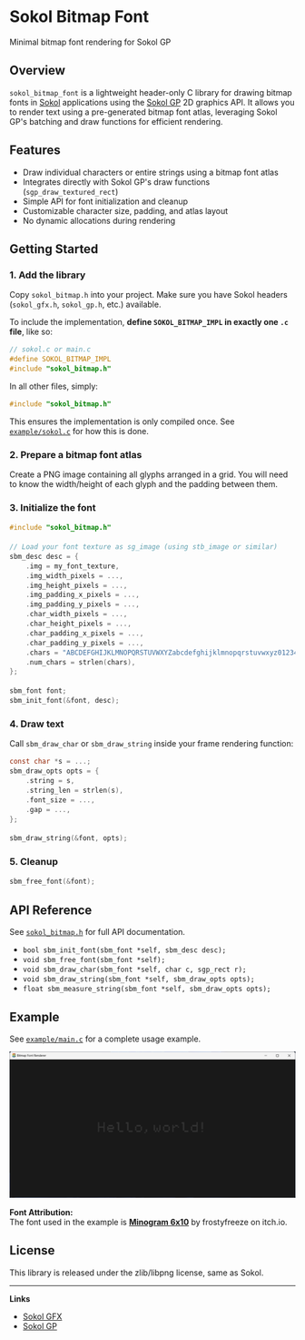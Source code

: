 # Sokol Bitmap Font

Minimal bitmap font rendering for Sokol GP

## Overview

`sokol_bitmap_font` is a lightweight header-only C library for drawing bitmap fonts in [Sokol](https://github.com/floooh/sokol) applications using the [Sokol GP](https://github.com/edubart/sokol_gp) 2D graphics API. It allows you to render text using a pre-generated bitmap font atlas, leveraging Sokol GP's batching and draw functions for efficient rendering.

## Features

- Draw individual characters or entire strings using a bitmap font atlas
- Integrates directly with Sokol GP's draw functions (`sgp_draw_textured_rect`)
- Simple API for font initialization and cleanup
- Customizable character size, padding, and atlas layout
- No dynamic allocations during rendering

## Getting Started

### 1. Add the library

Copy `sokol_bitmap.h` into your project. Make sure you have Sokol headers (`sokol_gfx.h`, `sokol_gp.h`, etc.) available.

To include the implementation, **define `SOKOL_BITMAP_IMPL` in exactly one `.c` file**, like so:

```c
// sokol.c or main.c
#define SOKOL_BITMAP_IMPL
#include "sokol_bitmap.h"
```

In all other files, simply:

```c
#include "sokol_bitmap.h"
```

This ensures the implementation is only compiled once. See [`example/sokol.c`](example/sokol.c) for how this is done.

### 2. Prepare a bitmap font atlas

Create a PNG image containing all glyphs arranged in a grid. You will need to know the width/height of each glyph and the padding between them.

### 3. Initialize the font

```c
#include "sokol_bitmap.h"

// Load your font texture as sg_image (using stb_image or similar)
sbm_desc desc = {
    .img = my_font_texture,
    .img_width_pixels = ...,
    .img_height_pixels = ...,
    .img_padding_x_pixels = ...,
    .img_padding_y_pixels = ...,
    .char_width_pixels = ...,
    .char_height_pixels = ...,
    .char_padding_x_pixels = ...,
    .char_padding_y_pixels = ...,
    .chars = "ABCDEFGHIJKLMNOPQRSTUVWXYZabcdefghijklmnopqrstuvwxyz0123456789...",
    .num_chars = strlen(chars),
};

sbm_font font;
sbm_init_font(&font, desc);
```

### 4. Draw text

Call `sbm_draw_char` or `sbm_draw_string` inside your frame rendering function:

```c
const char *s = ...;
sbm_draw_opts opts = {
    .string = s,
    .string_len = strlen(s),
    .font_size = ...,
    .gap = ...,
};

sbm_draw_string(&font, opts);
```

### 5. Cleanup

```c
sbm_free_font(&font);
```

## API Reference

See [`sokol_bitmap.h`](sokol_bitmap.h) for full API documentation.

- `bool sbm_init_font(sbm_font *self, sbm_desc desc);`
- `void sbm_free_font(sbm_font *self);`
- `void sbm_draw_char(sbm_font *self, char c, sgp_rect r);`
- `void sbm_draw_string(sbm_font *self, sbm_draw_opts opts);`
- `float sbm_measure_string(sbm_font *self, sbm_draw_opts opts);`

## Example

See [`example/main.c`](example/main.c) for a complete usage example.

![Example Screenshot](example/screenshot.png)

**Font Attribution:**  
The font used in the example is [**Minogram 6x10**](https://frostyfreeze.itch.io/pixel-bitmap-fonts-png-xml) by frostyfreeze on itch.io.

## License

This library is released under the zlib/libpng license, same as Sokol.

---

**Links**

- [Sokol GFX](https://github.com/floooh/sokol)
- [Sokol GP](https://github.com/edubart/sokol_gp)
